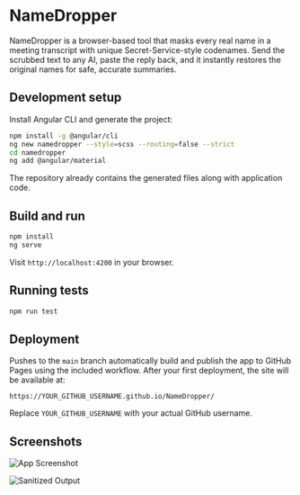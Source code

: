 # NameDropper

NameDropper is a browser-based tool that masks every real name in a meeting transcript with unique Secret-Service-style codenames. Send the scrubbed text to any AI, paste the reply back, and it instantly restores the original names for safe, accurate summaries.

## Development setup

Install Angular CLI and generate the project:

```bash
npm install -g @angular/cli
ng new namedropper --style=scss --routing=false --strict
cd namedropper
ng add @angular/material
```

The repository already contains the generated files along with application code.

## Build and run

```bash
npm install
ng serve
```

Visit `http://localhost:4200` in your browser.

## Running tests

```bash
npm run test
```

## Deployment

Pushes to the `main` branch automatically build and publish the app to
GitHub Pages using the included workflow. After your first deployment,
the site will be available at:

```
https://YOUR_GITHUB_USERNAME.github.io/NameDropper/
```

Replace `YOUR_GITHUB_USERNAME` with your actual GitHub username.

## Screenshots

![App Screenshot](docs/screenshot1.gif)

![Sanitized Output](docs/screenshot2.gif)
